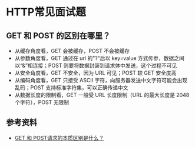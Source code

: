 # HTTP常见面试题





## GET 和 POST 的区别在哪里？

- 从缓存角度看，GET 会被缓存，POST 不会被缓存
- 从参数角度看，GET 通过在 url 的"?"后以 key=value 方式传参，数据之间以“&”相连接；POST 则要将数据封装到请求体中发送，这个过程不可见
- 从安全角度看，GET 不安全，因为 URL 可见；POST 较 GET 安全度高
- 从编码角度看，GET 只接受 ASCII 字符，向服务器发送中文字符可能会出现乱码；POST 支持标准字符集，可以正确传递中文
- 从数据长度的限制看，GET 一般受 URL 长度限制（URL 的最大长度是 2048 个字符），POST 无限制





## 参考资料

- [GET 和 POST请求的本质区别是什么？](https://segmentfault.com/a/1190000038556123)